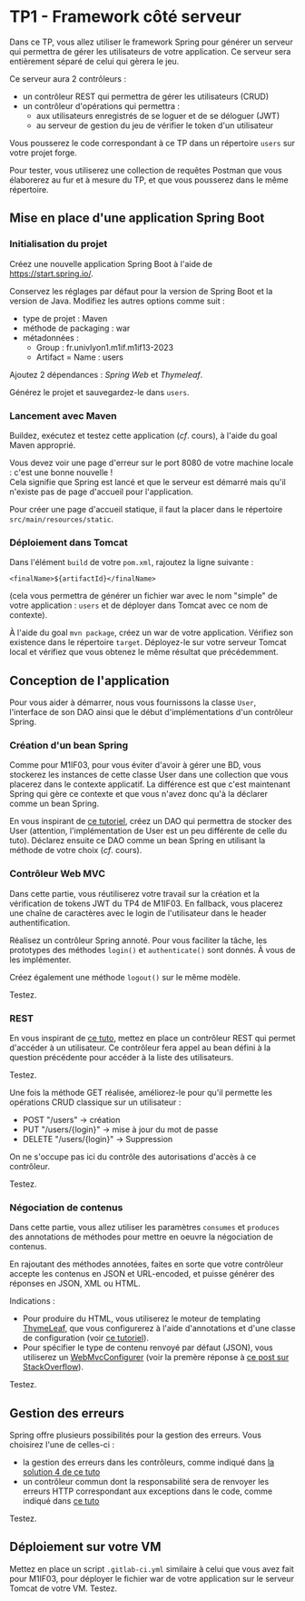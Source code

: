 # TP1 - Framework côté serveur

Dans ce TP, vous allez utiliser le framework Spring pour générer un serveur qui permettra de gérer les utilisateurs de votre application. Ce serveur sera entièrement séparé de celui qui gèrera le jeu.

Ce serveur aura 2 contrôleurs :

- un contrôleur REST qui permettra de gérer les utilisateurs (CRUD)
- un contrôleur d'opérations qui permettra :
  - aux utilisateurs enregistrés de se loguer et de se déloguer (JWT)
  - au serveur de gestion du jeu de vérifier le token d'un utilisateur

Vous pousserez le code correspondant à ce TP dans un répertoire `users` sur votre projet forge.

Pour tester, vous utiliserez une collection de requêtes Postman que vous élaborerez au fur et à mesure du TP, et que vous pousserez dans le même répertoire.

## Mise en place d'une application Spring Boot

### Initialisation du projet

Créez une nouvelle application Spring Boot à l'aide de https://start.spring.io/.

Conservez les réglages par défaut pour la version de Spring Boot et la version de Java. Modifiez les autres options comme suit :

- type de projet : Maven
- méthode de packaging : war
- métadonnées :
  - Group : fr.univlyon1.m1if.m1if13-2023
  - Artifact = Name : users

Ajoutez 2 dépendances : *Spring Web* et *Thymeleaf*.

Générez le projet et sauvegardez-le dans `users`.

### Lancement avec Maven

Buildez, exécutez et testez cette application (*cf*. cours), à l'aide du goal Maven approprié.

Vous devez voir une page d'erreur sur le port 8080 de votre machine locale : c'est une bonne nouvelle !<br>Cela signifie que Spring est lancé et que le serveur est démarré mais qu'il n'existe pas de page d'accueil pour l'application.

Pour créer une page d'accueil statique, il faut la placer dans le répertoire `src/main/resources/static`.

### Déploiement dans Tomcat

Dans l'élément `build` de votre `pom.xml`, rajoutez la ligne suivante :

`<finalName>${artifactId}</finalName>`

(cela vous permettra de générer un fichier war avec le nom "simple" de votre application : `users` et de déployer dans Tomcat avec ce nom de contexte).

&Agrave; l'aide du goal `mvn package`, créez un war de votre application. Vérifiez son existence dans le répertoire `target`. Déployez-le sur votre serveur Tomcat local et vérifiez que vous obtenez le même résultat que précédemment. 

## Conception de l'application

Pour vous aider à démarrer, nous vous fournissons la classe `User`, l'interface de son DAO ainsi que le début d'implémentations d'un contrôleur Spring.

### Création d'un bean Spring

Comme pour M1IF03, pour vous éviter d'avoir à gérer une BD, vous stockerez les instances de cette classe User dans une collection que vous placerez dans le contexte applicatif. La différence est que c'est maintenant Spring qui gère ce contexte et que vous n'avez donc qu'à la déclarer comme un bean Spring.

En vous inspirant de [ce tutoriel](https://www.baeldung.com/java-dao-pattern), créez un DAO qui permettra de stocker des User (attention, l'implémentation de User est un peu différente de celle du tuto). Déclarez ensuite ce DAO comme un bean Spring en utilisant la méthode de votre choix (*cf*. cours).

<!--Pour facilier la correction, il vous est demandé de respecter l'interface du DAO qui vous est donnée.-->

### Contrôleur Web MVC

Dans cette partie, vous réutiliserez votre travail sur la création et la vérification de tokens JWT du TP4 de M1IF03. En fallback, vous placerez une chaîne de caractères avec le login de l'utilisateur dans le header authentification.

Réalisez un contrôleur Spring annoté. Pour vous faciliter la tâche, les prototypes des méthodes `login()` et `authenticate()` sont donnés. &Agrave; vous de les implémenter.

Créez également une méthode `logout()` sur le même modèle.

Testez.

### REST

En vous inspirant de [ce tuto](https://spring.io/guides/gs/rest-service/), mettez en place un contrôleur REST qui permet d'accéder à un utilisateur. Ce contrôleur fera appel au bean défini à la question précédente pour accéder à la liste des utilisateurs.

Testez.

Une fois la méthode GET réalisée, améliorez-le pour qu'il permette les opérations CRUD classique sur un utilisateur :

- POST "/users" -> création
- PUT "/users/{login}" -> mise à jour du mot de passe
- DELETE "/users/{login}" -> Suppression

On ne s'occupe pas ici du contrôle des autorisations d'accès à ce contrôleur.

Testez.

### Négociation de contenus

Dans cette partie, vous allez utiliser les paramètres `consumes` et `produces` des annotations de méthodes pour mettre en oeuvre la négociation de contenus.

En rajoutant des méthodes annotées, faites en sorte que votre contrôleur accepte les contenus en JSON et URL-encoded, et puisse générer des réponses en JSON, XML ou HTML.

Indications :
- Pour produire du HTML, vous utiliserez le moteur de templating [ThymeLeaf](https://www.thymeleaf.org/), que vous configurerez à l'aide d'annotations et d'une classe de configuration (voir [ce tutoriel](https://www.baeldung.com/thymeleaf-in-spring-mvc)).
- Pour spécifier le type de contenu renvoyé par défaut (JSON), vous utiliserez un [WebMvcConfigurer](https://docs.spring.io/spring/docs/current/javadoc-api/org/springframework/web/servlet/config/annotation/WebMvcConfigurer.html#configureContentNegotiation-org.springframework.web.servlet.config.annotation.ContentNegotiationConfigurer-) (voir la premère réponse à [ce post sur StackOverflow](https://stackoverflow.com/questions/55695412/how-to-set-priority-to-spring-boot-request-mapping-methods)).

Testez.

## Gestion des erreurs

Spring offre plusieurs possibilités pour la gestion des erreurs. Vous choisirez l'une de celles-ci :

- la gestion des erreurs dans les contrôleurs, comme indiqué dans [la solution 4 de ce tuto](https://www.baeldung.com/exception-handling-for-rest-with-spring)
- un contrôleur commun dont la responsabilité sera de renvoyer les erreurs HTTP correspondant aux exceptions dans le code, comme indiqué dans [ce tuto](https://spring.io/blog/2013/11/01/exception-handling-in-spring-mvc)

Testez.

## Déploiement sur votre VM

Mettez en place un script `.gitlab-ci.yml` similaire à celui que vous avez fait pour M1IF03, pour déployer le fichier war de votre application sur le serveur Tomcat de votre VM. Testez.
